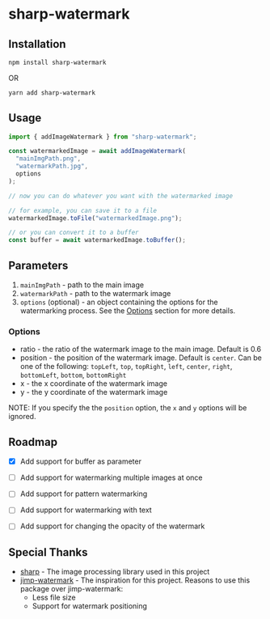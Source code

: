 # sharp-watermark

## Installation

```bash
npm install sharp-watermark
```

OR

```bash
yarn add sharp-watermark
```

## Usage

```javascript
import { addImageWatermark } from "sharp-watermark";

const watermarkedImage = await addImageWatermark(
  "mainImgPath.png",
  "watermarkPath.jpg",
  options
);

// now you can do whatever you want with the watermarked image

// for example, you can save it to a file
watermarkedImage.toFile("watermarkedImage.png");

// or you can convert it to a buffer
const buffer = await watermarkedImage.toBuffer();
```

## Parameters
1. `mainImgPath` - path to the main image
2. `watermarkPath` - path to the watermark image
3. `options` (optional) - an object containing the options for the watermarking process. See the [Options](#options) section for more details.

### Options
- ratio - the ratio of the watermark image to the main image. Default is 0.6
- position - the position of the watermark image. Default is `center`. Can be one of the following: `topLeft`, `top`, `topRight`, `left`, `center`, `right`, `bottomLeft`, `bottom`, `bottomRight`
- x - the x coordinate of the watermark image
- y - the y coordinate of the watermark image

NOTE: If you specify the the `position` option, the `x` and `y` options will be ignored.

## Roadmap
- [x] Add support for buffer as parameter
- [ ] Add support for watermarking multiple images at once
- [ ] Add support for pattern watermarking
- [ ] Add support for watermarking with text
- [ ] Add support for changing the opacity of the watermark


## Special Thanks
- [sharp](https://github.com/lovell/sharp) - The image processing library used in this project
- [jimp-watermark](https://github.com/sushantpaudel/jimp-watermark) - The inspiration for this project. Reasons to use this package over jimp-watermark:
  - Less file size
  - Support for watermark positioning